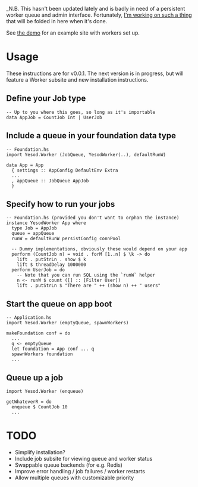 _N.B. This hasn't been updated lately and is badly in need of a persistent worker queue and admin interface. Fortunately, [I'm working on such a thing](https://github.com/jamesdabbs/keenser) that will be folded in here when it's done.

See [the demo](https://github.com/jamesdabbs/yesod-worker-demo) for an example site with workers set up.

# Usage

These instructions are for v0.0.1. The next version is in progress, but will feature a Worker subsite and new installation instructions.

## Define your Job type

```
-- Up to you where this goes, so long as it's importable
data AppJob = CountJob Int | UserJob
```

## Include a queue in your foundation data type

```
-- Foundation.hs
import Yesod.Worker (JobQueue, YesodWorker(..), defaultRunW)

data App = App
  { settings :: AppConfig DefaultEnv Extra
  ...
  , appQueue :: JobQueue AppJob
  }
```

## Specify how to run your jobs
```
-- Foundation.hs (provided you don't want to orphan the instance)
instance YesodWorker App where
  type Job = AppJob
  queue = appQueue
  runW = defaultRunW persistConfig connPool

  -- Dummy implementations, obviously these would depend on your app
  perform (CountJob n) = void . forM [1..n] $ \k -> do
    lift . putStrLn . show $ k
    lift $ threadDelay 1000000
  perform UserJob = do
    -- Note that you can run SQL using the `runW` helper
    n <- runW $ count ([] :: [Filter User])
    lift . putStrLn $ "There are " ++ (show n) ++ " users"
```

## Start the queue on app boot
```
-- Application.hs
import Yesod.Worker (emptyQueue, spawnWorkers)

makeFoundation conf = do
  ...
  q <- emptyQueue
  let foundation = App conf ... q
  spawnWorkers foundation
  ...
```

## Queue up a job
```
import Yesod.Worker (enqueue)

getWhateverR = do
  enqueue $ CountJob 10
  ...
```

# TODO

* Simplify installation?
* Include job subsite for viewing queue and worker status
* Swappable queue backends (for e.g. Redis)
* Improve error handling / job failures / worker restarts
* Allow multiple queues with customizable priority
